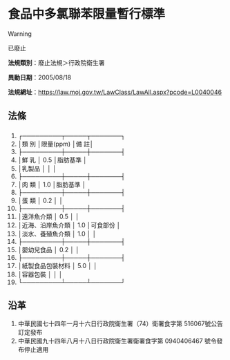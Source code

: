 # 食品中多氯聯苯限量暫行標準


> [!WARNING]
> 已廢止


**法規類別**：廢止法規＞行政院衛生署

**異動日期**：2005/08/18  

**法規網址**：https://law.moj.gov.tw/LawClass/LawAll.aspx?pcode=L0040046



## 法條
##### 
1. ┌─────────┬─────┬───────┐
1. │類             別 │限量(ppm) │備          註│
1. ├─────────┼─────┼───────┤
1. │鮮  乳            │   0.5    │脂肪基準      │
1. │乳製品            │          │              │
1. ├─────────┼─────┼───────┤
1. │肉  類            │   1.0    │脂肪基準      │
1. ├─────────┼─────┼───────┤
1. │蛋  類            │   0.2    │              │
1. ├─────────┼─────┼───────┤
1. │遠洋魚介類        │   0.5    │              │
1. │近海、沿岸魚介類  │   1.0    │可食部份      │
1. │淡水、養殖魚介類  │   1.0    │              │
1. ├─────────┼─────┼───────┤
1. │嬰幼兒食品        │   0.2    │              │
1. ├─────────┼─────┼───────┤
1. │紙製食品包裝材料  │   5.0    │              │
1. │容器包裝          │          │              │
1. └─────────┴─────┴───────┘

## 沿革
1. 中華民國七十四年一月十六日行政院衛生署（74）衛署食字第 516067號公告訂定發布
1. 中華民國九十四年八月十八日行政院衛生署衛署食字第 0940406467 號令發布停止適用
